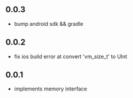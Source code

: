 ## 0.0.3

* bump android sdk && gradle

## 0.0.2

* fix ios build error at convert 'vm_size_t' to UInt

## 0.0.1

* implements memory interface
